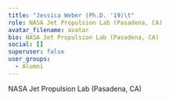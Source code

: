```yaml
---
title: "Jessica Weber (Ph.D. '19)\t"
role: NASA Jet Propulsion Lab (Pasadena, CA)
avatar_filename: avatar
bio: NASA Jet Propulsion Lab (Pasadena, CA)
social: []
superuser: false
user_groups:
  - Alumni
---
```

NASA Jet Propulsion Lab (Pasadena, CA)
